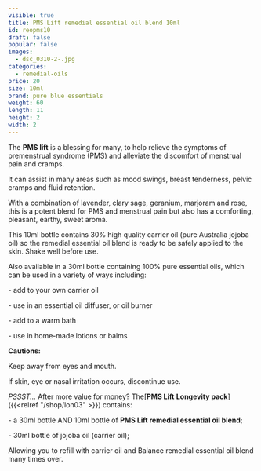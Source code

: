 ```yaml
---
visible: true
title: PMS Lift remedial essential oil blend 10ml
id: reopms10
draft: false
popular: false
images:
  - dsc_0310-2-.jpg
categories:
  - remedial-oils
price: 20
size: 10ml
brand: pure blue essentials
weight: 60
length: 11
height: 2
width: 2
---
```

The **PMS lift** is a blessing for many, to help relieve the symptoms of premenstrual syndrome (PMS) and alleviate the discomfort of menstrual pain and cramps.

It can assist in many areas such as mood swings, breast tenderness, pelvic cramps and fluid retention.

With a combination of lavender, clary sage, geranium, marjoram and rose, this is a potent blend for PMS and menstrual pain but also has a comforting, pleasant, earthy, sweet aroma.

This 10ml bottle contains 30% high quality carrier oil (pure Australia jojoba oil) so the remedial essential oil blend is ready to be safely applied to the skin. Shake well before use.

Also available in a 30ml bottle containing 100% pure essential oils, which can be used in a variety of ways including:

\- add to your own carrier oil

\- use in an essential oil diffuser, or oil burner

\- add to a warm bath

\- use in home-made lotions or balms

**Cautions:**

Keep away from eyes and mouth.

If skin, eye or nasal irritation occurs, discontinue use.



*PSSST...* After more value for money? The[**PMS Lift** **Longevity pack**]({{<relref "/shop/lon03" >}}) contains:

\- a 30ml bottle AND 10ml bottle of **PMS Lift remedial essential oil blend**;

\- 30ml bottle of jojoba oil (carrier oil);

Allowing you to refill with carrier oil and Balance remedial essential oil blend many times over.